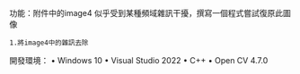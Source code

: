 功能：附件中的image4 似乎受到某種頻域雜訊干擾，撰寫一個程式嘗試復原此圖像

    1.將image4中的雜訊去除
    
開發環境：
•	Windows 10
•	Visual Studio 2022
•	C++
•	Open CV 4.7.0
